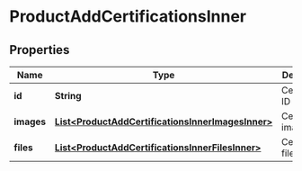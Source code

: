 

# ProductAddCertificationsInner

## Properties

Name | Type | Description | Notes
------------ | ------------- | ------------- | -------------
**id** | **String** | Certification ID | 
**images** | [**List&lt;ProductAddCertificationsInnerImagesInner&gt;**](ProductAddCertificationsInnerImagesInner.md) | Certification images |  [optional]
**files** | [**List&lt;ProductAddCertificationsInnerFilesInner&gt;**](ProductAddCertificationsInnerFilesInner.md) | Certification files |  [optional]




